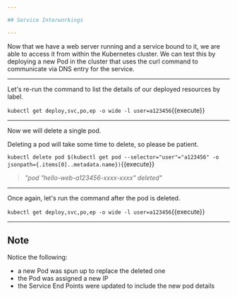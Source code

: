 ```yaml
---

## Service Interworkings

---
```


Now that we have a web server running and a service bound to it, we are able to access it from within the Kubernetes cluster.  We can test this by deploying a new Pod in the cluster that uses the curl command to communicate via DNS entry for the service.

---

Let's re-run the command to list the details of our deployed resources by label.

`kubectl get deploy,svc,po,ep -o wide -l user=a123456`{{execute}}

---

Now we will delete a single pod.

Deleting a pod will take some time to delete, so please be patient. 

`kubectl delete pod $(kubectl get pod --selector="user"="a123456" -o jsonpath={.items[0]..metadata.name})`{{execute}}

> _"pod "hello-web-a123456-xxxx-xxxx" deleted"_

---

Once again, let's run the command after the pod is deleted.

`kubectl get deploy,svc,po,ep -o wide -l user=a123456`{{execute}}

---

## Note

Notice the following:
- a new Pod was spun up to replace the deleted one
- the Pod was assigned a new IP
- the Service End Points were updated to include the new pod details

